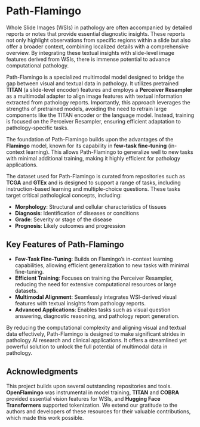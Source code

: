 # Path-Flamingo

Whole Slide Images (WSIs) in pathology are often accompanied by detailed reports or notes that provide essential diagnostic insights. These reports not only highlight observations from specific regions within a slide but also offer a broader context, combining localized details with a comprehensive overview. By integrating these textual insights with slide-level image features derived from WSIs, there is immense potential to advance computational pathology.

Path-Flamingo is a specialized multimodal model designed to bridge the gap between visual and textual data in pathology. It utilizes pretrained **TITAN** (a slide-level encoder) features and employs a **Perceiver Resampler** as a multimodal adapter to align image features with textual information extracted from pathology reports. Importantly, this approach leverages the strengths of pretrained models, avoiding the need to retrain large components like the TITAN encoder or the language model. Instead, training is focused on the Perceiver Resampler, ensuring efficient adaptation to pathology-specific tasks.

The foundation of Path-Flamingo builds upon the advantages of the **Flamingo** model, known for its capability in **few-task fine-tuning** (in-context learning). This allows Path-Flamingo to generalize well to new tasks with minimal additional training, making it highly efficient for pathology applications.

The dataset used for Path-Flamingo is curated from repositories such as **TCGA** and **GTEx** and is designed to support a range of tasks, including instruction-based learning and multiple-choice questions. These tasks target critical pathological concepts, including:

- **Morphology**: Structural and cellular characteristics of tissues  
- **Diagnosis**: Identification of diseases or conditions  
- **Grade**: Severity or stage of the disease  
- **Prognosis**: Likely outcomes and progression  

## Key Features of Path-Flamingo

- **Few-Task Fine-Tuning**: Builds on Flamingo’s in-context learning capabilities, allowing efficient generalization to new tasks with minimal fine-tuning.  
- **Efficient Training**: Focuses on training the Perceiver Resampler, reducing the need for extensive computational resources or large datasets.  
- **Multimodal Alignment**: Seamlessly integrates WSI-derived visual features with textual insights from pathology reports.  
- **Advanced Applications**: Enables tasks such as visual question answering, diagnostic reasoning, and pathology report generation.  

By reducing the computational complexity and aligning visual and textual data effectively, Path-Flamingo is designed to make significant strides in pathology AI research and clinical applications. It offers a streamlined yet powerful solution to unlock the full potential of multimodal data in pathology.

## Acknowledgments

This project builds upon several outstanding repositories and tools. **OpenFlamingo** was instrumental in model training, **TITAN** and **COBRA** provided essential vision features for WSIs, and **Hugging Face Transformers** supported tokenization. We extend our gratitude to the authors and developers of these resources for their valuable contributions, which made this work possible.
